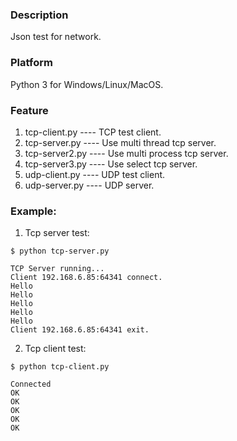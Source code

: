 ### Description
Json test for network.

### Platform
Python 3 for Windows/Linux/MacOS.

### Feature
1. tcp-client.py    ---- TCP test client.
2. tcp-server.py    ---- Use multi thread tcp server.
3. tcp-server2.py   ---- Use multi process tcp server.
4. tcp-server3.py   ---- Use select tcp server.
5. udp-client.py    ---- UDP test client.
6. udp-server.py    ---- UDP server.

### Example:
1. Tcp server test:
```console
$ python tcp-server.py

TCP Server running...
Client 192.168.6.85:64341 connect.
Hello
Hello
Hello
Hello
Hello
Client 192.168.6.85:64341 exit.
```

2. Tcp client test:
```console
$ python tcp-client.py

Connected
OK
OK
OK
OK
OK
```
